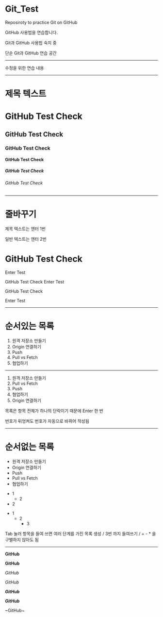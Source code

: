 # Git_Test
Reposiroty to practice Git on GitHub

GitHub 사용법을 연습합니다.

Git과 GitHub 사용법 숙지 중

단순 Git과 GitHub 연습 공간

---

수정을 위한 연습 내용

-----------

# 제목 텍스트

# GitHub Test Check
## GitHub Test Check
### GitHub Test Check
#### GitHub Test Check
##### GitHub Test Check
###### GitHub Test Check

- - -

# 줄바꾸기
제목 텍스트는 엔터 1번

일반 텍스트는 엔터 2번

# GitHub Test Check
Enter Test

GitHub Test Check
Enter Test

GitHub Test Check

Enter Test

***

# 순서있는 목록

1. 원격 저장소 만들기
2. Origin 연결하기
3. Push
4. Pull vs Fetch
5. 협업하기

---

1. 원격 저장소 만들기
4. Pull vs Fetch
3. Push
5. 협업하기
2. Origin 연결하기

목록은 항목 전체가 하나의 단락이기 때문에 Enter 한 번

번호가 뒤엉켜도 번호가 자동으로 바뀌어 작성됨

************

# 순서없는 목록
- 원격 저장소 만들기
- Origin 연결하기
- Push
- Pull vs Fetch
- 협업하기

+ 1
  + 2
+ 2

* 1
  + 2
    - 3

Tab 눌러 항목을 들여 쓰면 여러 단계를 가진 목록 생성 / 3번 까지 들여쓰기 / + - * 을 구별하지 않아도 됨

* * *

**GitHub**

__GitHub__

*GitHub*

_GitHub_

***GitHub***

___GitHub___

~GitHub~
